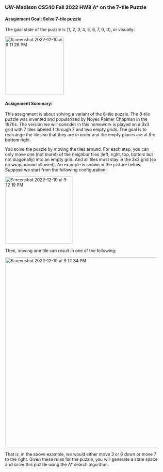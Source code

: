 ### UW-Madison CS540 Fall 2022 HW8 A* on the 7-tile Puzzle

#### Assginment Goal: Solve 7-tile puzzle

The goal state of the puzzle is [1, 2, 3, 4, 5, 6, 7, 0, 0], or visually:

<img width="193" alt="Screenshot 2022-12-10 at 9 11 26 PM" src="https://user-images.githubusercontent.com/90480106/206884521-c76c6c1a-30be-4564-87f5-94331f8da71d.png">

#### Assignment Summary:

This assignment is about solving a variant of the 8-tile puzzle. The 8-tile puzzle was invented and popularized by Noyes Palmer Chapman in the 1870s. The version we will consider in this homework is played on a 3x3 grid with 7 tiles labeled 1 through 7 and two empty grids. The goal is to rearrange the tiles so that they are in order and the empty places are at the bottom right.

You solve the puzzle by moving the tiles around. For each step, you can only move one (not more!) of the neighbor tiles (left, right, top, bottom but not diagonally) into an empty grid. And all tiles must stay in the 3x3 grid (so no wrap around allowed). An example is shown in the picture below. Suppose we start from the following configuration:

<img width="222" alt="Screenshot 2022-12-10 at 9 12 19 PM" src="https://user-images.githubusercontent.com/90480106/206884546-462d2ac0-c604-49c8-b86c-bde5820b3f40.png">

Then, moving one tile can result in one of the following:

<img width="627" alt="Screenshot 2022-12-10 at 9 12 34 PM" src="https://user-images.githubusercontent.com/90480106/206884552-297f189d-87b1-479b-bcb5-86a9eefa4e0c.png">

That is, in the above example, we would either move 3 or 6 down or move 7 to the right. Given these rules for the puzzle, you will generate a state space and solve this puzzle using the A* search algorithm.
